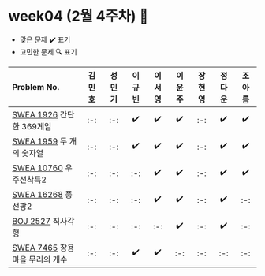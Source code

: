 # week04 (2월 4주차) :pencil:

- 맞은 문제 :heavy_check_mark: 표기
- 고민한 문제 :mag: 표기



|Problem No.|김민호|성민기|이규빈|이서영|이윤주|장현영|정다운|조아름|
|:---------------------------|:-----:|:-----:|:-----:|:-----:|:-----:|:-----:|:-----:|:-----:|
|[SWEA 1926](https://swexpertacademy.com/main/code/problem/problemDetail.do?contestProbId=AV5PTeo6AHUDFAUq) 간단한 369게임|:-:|:-:|:heavy_check_mark:|:heavy_check_mark:|:heavy_check_mark:|:-:|:heavy_check_mark:|:heavy_check_mark:|
|[SWEA 1959](https://swexpertacademy.com/main/code/problem/problemDetail.do?contestProbId=AV5PpoFaAS4DFAUq) 두 개의 숫자열|:-:|:-:|:heavy_check_mark:|:heavy_check_mark:|:heavy_check_mark:|:-:|:heavy_check_mark:|:heavy_check_mark:|
|[SWEA 10760](https://swexpertacademy.com/main/code/userProblem/userProblemDetail.do?contestProbId=AXSHJueab1oDFAQT) 우주선착륙2|:-:|:-:|:-:|:heavy_check_mark:|:heavy_check_mark:|:-:|:heavy_check_mark:|:heavy_check_mark:|
|[SWEA 16268](https://swexpertacademy.com/main/code/userProblem/userProblemDetail.do?contestProbId=AYYlGU56XOkDFARc) 풍선팡2|:-:|:-:|:-:|:heavy_check_mark:|:heavy_check_mark:|:-:|:heavy_check_mark:|:-:|
|[BOJ 2527](https://www.acmicpc.net/problem/2527) 직사각형|:-:|:-:|:-:|:-:|:heavy_check_mark:|:-:|:heavy_check_mark:|:-:|
|[SWEA 7465](https://swexpertacademy.com/main/code/problem/problemDetail.do?contestProbId=AWngfZVa9XwDFAQU) 창용마을 무리의 개수|:-:|:-:|:heavy_check_mark:|:heavy_check_mark:|:-:|:-:|:-:|:-:|
